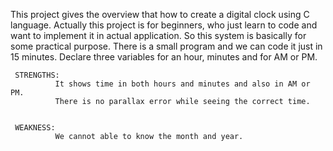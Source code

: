 This project gives the overview that how to create a digital clock using C language. Actually this project is for beginners, 
who just learn to code and want to implement it in actual application. So this system is basically for some practical purpose. 
There is a small program and we can code it just in 15 minutes. Declare three variables for an hour, minutes and for AM or PM.

     STRENGTHS:
              It shows time in both hours and minutes and also in AM or PM.
              There is no parallax error while seeing the correct time.
              
              
     WEAKNESS:
              We cannot able to know the month and year.
